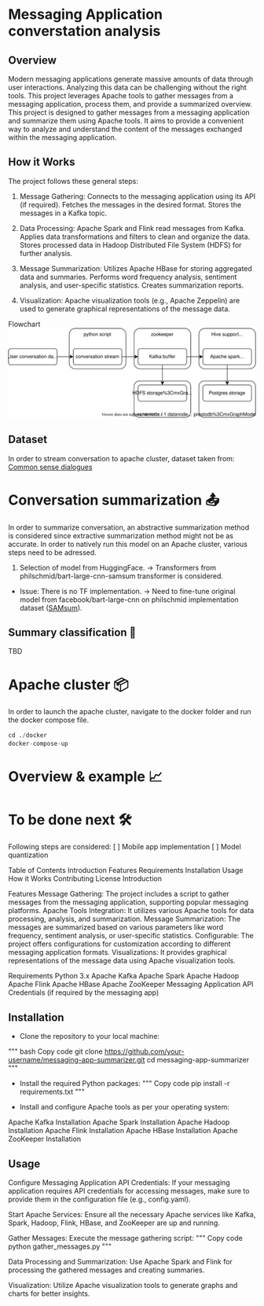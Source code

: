 # Messaging Application converstation analysis

## Overview
Modern messaging applications generate massive amounts of data through user interactions. Analyzing this data can be challenging without the right tools. This project leverages Apache tools to gather messages from a messaging application, process them, and provide a summarized overview.
This project is designed to gather messages from a messaging application and summarize them using Apache tools. It aims to provide a convenient way to analyze and understand the content of the messages exchanged within the messaging application.

## How it Works
The project follows these general steps:

1. Message Gathering:
Connects to the messaging application using its API (if required).
Fetches the messages in the desired format.
Stores the messages in a Kafka topic.

2. Data Processing:
Apache Spark and Flink read messages from Kafka.
Applies data transformations and filters to clean and organize the data.
Stores processed data in Hadoop Distributed File System (HDFS) for further analysis.

3. Message Summarization:
Utilizes Apache HBase for storing aggregated data and summaries.
Performs word frequency analysis, sentiment analysis, and user-specific statistics.
Creates summarization reports.

4. Visualization:
Apache visualization tools (e.g., Apache Zeppelin) are used to generate graphical representations of the message data.

Flowchart
![](./assets/flowchart.drawio.svg)

## Dataset
In order to stream conversation to apache cluster, dataset taken from:
[Common sense dialogues](https://github.com/alexa/Commonsense-Dialogues)

# Conversation summarization 📤
In order to summarize conversation, an abstractive summarization method is considered since extractive summarization method might not be as accurate. 
In order to natively run this model on an Apache cluster, various steps need to be adressed.
1. Selection of model from HuggingFace.
-> Transformers from philschmid/bart-large-cnn-samsum transformer is considered.
- Issue: There is no TF implementation.
-> Need to fine-tune original model from facebook/bart-large-cnn on philschmid implementation dataset ([SAMsum](https://huggingface.co/datasets/samsum)).

## Summary classification 📰
TBD

# Apache cluster 📦
In order to launch the apache cluster, navigate to the docker folder and run the docker compose file.
```python
cd ./docker
docker-compose-up
```

# 

# Overview & example 📈


# To be done next 🛠
Following steps are considered:
[ ] Mobile app implementation
[ ] Model quantization





Table of Contents
Introduction
Features
Requirements
Installation
Usage
How it Works
Contributing
License
Introduction


Features
Message Gathering: The project includes a script to gather messages from the messaging application, supporting popular messaging platforms.
Apache Tools Integration: It utilizes various Apache tools for data processing, analysis, and summarization.
Message Summarization: The messages are summarized based on various parameters like word frequency, sentiment analysis, or user-specific statistics.
Configurable: The project offers configurations for customization according to different messaging application formats.
Visualizations: It provides graphical representations of the message data using Apache visualization tools.

Requirements
Python 3.x
Apache Kafka
Apache Spark
Apache Hadoop
Apache Flink
Apache HBase
Apache ZooKeeper
Messaging Application API Credentials (if required by the messaging app)


## Installation
- Clone the repository to your local machine:

"""
bash
Copy code
git clone https://github.com/your-username/messaging-app-summarizer.git
cd messaging-app-summarizer
"""

- Install the required Python packages:
"""
Copy code
pip install -r requirements.txt
"""

- Install and configure Apache tools as per your operating system:

Apache Kafka Installation
Apache Spark Installation
Apache Hadoop Installation
Apache Flink Installation
Apache HBase Installation
Apache ZooKeeper Installation


## Usage
Configure Messaging Application API Credentials:
If your messaging application requires API credentials for accessing messages, make sure to provide them in the configuration file (e.g., config.yaml).

Start Apache Services:
Ensure all the necessary Apache services like Kafka, Spark, Hadoop, Flink, HBase, and ZooKeeper are up and running.

Gather Messages:
Execute the message gathering script:
"""
Copy code
python gather_messages.py
"""

Data Processing and Summarization:
Use Apache Spark and Flink for processing the gathered messages and creating summaries.

Visualization:
Utilize Apache visualization tools to generate graphs and charts for better insights.
